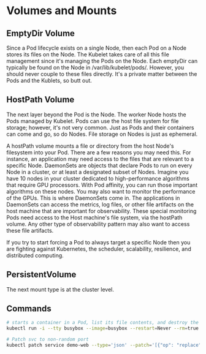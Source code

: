 # Volumes and Mounts

## EmptyDir Volume

Since a Pod lifecycle exists on a single Node, then each Pod on a Node stores its files on the Node. The Kubelet takes care of all this file management since it's managing the Pods on the Node. Each emptyDir can typically be found on the Node in /var/lib/kubelet/pods/. However, you should never couple to these files directly. It's a private matter between the Pods and the Kublets, so butt out.

## HostPath Volume

The next layer beyond the Pod is the Node. The worker Node hosts the Pods managed by Kubelet. Pods can use the host file system for file storage; however, it's not very common. Just as Pods and their containers can come and go, so do Nodes. File storage on Nodes is just as ephemeral.

A hostPath volume mounts a file or directory from the host Node's filesystem into your Pod. There are a few reasons you may need this. For instance, an application may need access to the files that are relevant to a specific Node. DaemonSets are objects that declare Pods to run on every Node in a cluster, or at least a designated subset of Nodes. Imagine you have 10 nodes in your cluster dedicated to high-performance algorithms that require GPU processors. With Pod affinity, you can run those important algorithms on these nodes. You may also want to monitor the performance of the GPUs. This is where DaemonSets come in. The applications in DaemonSets can access the metrics, log files, or other file artifacts on the host machine that are important for observability. These special monitoring Pods need access to the Host machine's file system, via the hostPath volume. Any other type of observability pattern may also want to access these file artifacts.

If you try to start forcing a Pod to always target a specific Node then you are fighting against Kubernetes, the scheduler, scalability, resilience, and distributed computing.

## PersistentVolume

The next mount type is at the cluster level.

## Commands

```bash
# starts a container in a Pod, list its file contents, and destroy the Pod
kubectl run -i --tty busybox --image=busybox --restart=Never --rm=true -- ls -la

# Patch svc to non-random port
kubectl patch service demo-web --type='json' --patch='[{"op": "replace", "path": "/spec/ports/0/nodePort", "value":30080}]'
```
